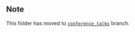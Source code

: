 ## Note
This folder has moved to [`conference_talks`](https://github.com/Esri/arcgis-python-api/tree/conference_talks/talks/GeoDevWebinar2017) branch.